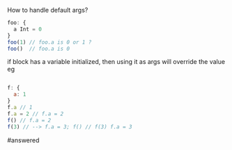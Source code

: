 How to handle default args? 

```javascript
foo: {
  a Int = 0
}
foo(1) // foo.a is 0 or 1 ? 
foo()  // foo.a is 0

```
if block has a variable initialized, then using it as args will override the value
eg

```javascript

f: { 
  a: 1
}
f.a // 1
f.a = 2 // f.a = 2
f() // f.a = 2
f(3) // --> f.a = 3; f() // f(3) f.a = 3
```
#answered  


